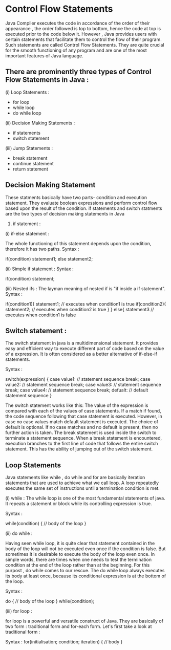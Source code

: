 # Control Flow Statements 
Java Compiler executes the code in accordance of the order of their appearance , the order followed is top to bottom, hence the code at top is executed prior to the code below it. However , Java provides users with certain statements that facilitate them to control the flow of their program. Such statements are called Control Flow Statements. They are quite crucial for the smooth functioning of any program and are one of the most important features of Java language.

## There are prominently three types of Control Flow Statements in Java :

(i) Loop Statements :
* for loop
* while loop
* do while loop

(ii) Decision Making Statements :
* if statements
* switch statement

(iii) Jump Statements :
* break statement
* continue statement
* return statement

## Decision Making Statement
These statments basically have two parts- condition and execution statement.
They evaluate boolean expressions and perform control flow based upon the result of the condition. if statements and switch statments are the two types of decision making statements in Java

1. if statement :

(i) if-else statement :

The whole functioning of this statement depends upon the condition, therefore it has two paths.
Syntax :

if(condition) statement1;
else statement2;
 
(ii) Simple if statement :
Syntax :

if(condition)
statement;

(iii) Nested ifs :
The layman meaning of nested if is "if inside a if statement".
Syntax :

if(condition1){
statement1; // executes when condition1 is true
if(condition2){
statement2; // executes when condition2 is true
}
}
else{
statement3 // executes when condition1 is false

## Switch statement :

The switch statement in java is a multidimensional statement. It provides easy and efficient way to execute different part of code based on the value of a expression. It is often considered as a better alternative of if-else-if statements.

Syntax :

switch(expression) {
case value1:
// statement sequence
break;
case value2:
// statement sequence
break;
case value3:
// statement sequence
break;
case value4:
// statement sequence
break;
defualt:
// default statement sequence
}

The switch statement works like this: The value of the expression is compared with each of the values of case statements. If a match if found, the code sequence following that case statement is executed. However, in case no case values match default statement is executed. The choice of default is optional. If no case matches and no default is present, then no further action is taken.
The break statement is used inside the switch to terminate a statement sequence. When a break statement is encountered, execution branches to the first line of code that follows the entire switch statement. This has the ability of jumping out of the switch statement.


## Loop Statements
Java statements like while , do while and for are basically iteration statements that are used to achieve what we call loop.
A loop repeatedly executes the same set of instructions until a termination condition is met.

(i) while :
The while loop is one of the most fundamental statements of java. It repeats a statement or block while its controlling expression is true.

Syntax :

while(condition) {
// body of the loop
}

(ii) do while :

Having seen while loop, it is quite clear that statement contained in the body of the loop will not be executed even once if the condition is false. But sometimes it is desirable to execute the body of the loop even once. In simple words, there are times when one needs to test the termination condition at the end of the loop rather than at the beginning. For this purpost , do while comes to our rescue. The do while loop always executes its body at least once, because its conditional expression is at the bottom of the loop.

Syntax :

do {
// body of the loop
} while(condition);

(iii) for loop :

for loop is a powerful and versatile construct of Java. They are basically of two form : traditional form and for-each form.
Let's first take a look at traditional form :

Syntax :
for(initialisation; condition; iteration) {
// body
}